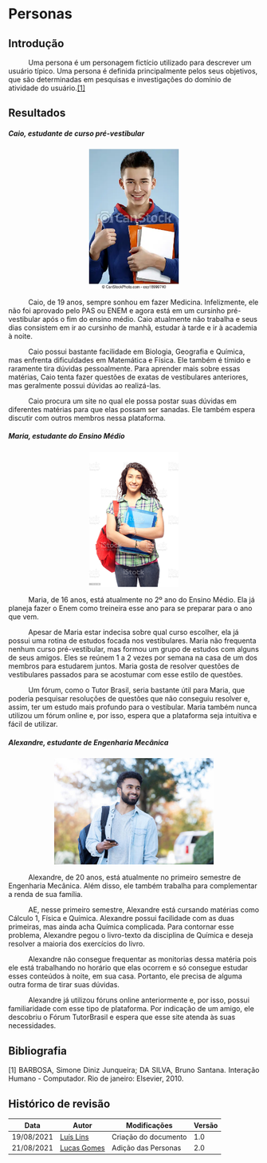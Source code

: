 # Personas

## Introdução
<p style="text-indent: 40px; align="justify">Uma persona é um personagem fictício utilizado para descrever um usuário típico. Uma persona é definida principalmente pelos seus objetivos, que são determinadas em pesquisas e investigações do domínio de atividade do usuário.<a href="#Bibliografia">[1]</a><br></p>

## Resultados

##### Caio, estudante de curso pré-vestibular

<center>
    <img src="../../images/personas/caio.png" alt="Caio" style="width:180px;"/>
</center>
<p style="text-indent: 40px; align="justify">Caio, de 19 anos, sempre sonhou em fazer Medicina. Infelizmente, ele não foi aprovado pelo PAS ou ENEM e agora está em um cursinho pré-vestibular após o fim do ensino médio. Caio atualmente não trabalha e seus dias consistem em ir ao cursinho de manhã, estudar à tarde e ir à academia à noite.</p>

<p style="text-indent: 40px; align="justify">Caio possui bastante facilidade em Biologia, Geografia e Química, mas enfrenta dificuldades em Matemática e Física. Ele também é tímido e raramente tira dúvidas pessoalmente.
Para aprender mais sobre essas matérias, Caio tenta fazer questões de exatas de vestibulares anteriores, mas geralmente possui dúvidas ao realizá-las.</p>

<p style="text-indent: 40px; align="justify">Caio procura um site no qual ele possa postar suas dúvidas em diferentes matérias para que elas possam ser sanadas. Ele também espera discutir com outros membros nessa plataforma.</p>

##### Maria, estudante do Ensino Médio

<center>
    <img src="../../images/personas/maria.png" alt="Maria" style="width:180px;"/>
</center>
<p style="text-indent: 40px; align="justify">Maria, de 16 anos, está atualmente no 2º ano do Ensino Médio. Ela já planeja fazer o Enem como treineira esse ano para se preparar para o ano que vem. </p>

<p style="text-indent: 40px; align="justify">Apesar de Maria estar indecisa sobre qual curso escolher, ela já possui uma rotina de estudos focada nos vestibulares. Maria não frequenta nenhum curso pré-vestibular, mas formou um grupo de estudos com alguns de seus amigos. Eles se reúnem 1 a 2 vezes por semana na casa de um dos membros para estudarem juntos. Maria gosta de resolver questões de vestibulares passados para se acostumar com esse estilo de questões.
</p>

<p style="text-indent: 40px; align="justify">Um fórum, como o Tutor Brasil, seria bastante útil para Maria, que poderia pesquisar resoluções de questões que não conseguiu resolver e, assim, ter um estudo mais profundo para o vestibular. Maria também nunca utilizou um fórum online e, por isso, espera que a plataforma seja intuitiva e fácil de utilizar.</p>

##### Alexandre, estudante de Engenharia Mecânica

<center>
    <img src="../../images/personas/alexandre.png" alt="Alexandre" style="width:320px;"/>
</center>
<p style="text-indent: 40px; align="justify">Alexandre, de 20 anos, está atualmente no primeiro semestre de Engenharia Mecânica. Além disso, ele também trabalha para complementar a renda de sua família. </p>

<p style="text-indent: 40px; align="justify">AE, nesse primeiro semestre, Alexandre está cursando matérias como Cálculo 1, Física e Química. Alexandre possui facilidade com as duas primeiras, mas ainda acha Química complicada. Para contornar esse problema, Alexandre pegou o livro-texto da disciplina de Química e deseja resolver a maioria dos exercícios do livro.</p>

<p style="text-indent: 40px; align="justify">Alexandre não consegue frequentar as monitorias dessa matéria pois ele está trabalhando no horário que elas ocorrem e só consegue estudar esses conteúdos à noite, em sua casa. Portanto, ele precisa de alguma outra forma de tirar suas dúvidas.</p>

<p style="text-indent: 40px; align="justify">Alexandre já utilizou fóruns online anteriormente e, por isso, possui familiaridade com esse tipo de plataforma. Por indicação de um amigo, ele descobriu o Fórum TutorBrasil e espera que esse site atenda às suas necessidades.</p>

## Bibliografia <a id="Bibliografia"></a>
<p align = "justify"> [1] BARBOSA, Simone Diniz Junqueira; DA SILVA, Bruno Santana. Interação Humano - Computador. Rio de janeiro: Elsevier, 2010.
</p>

## Histórico de revisão

| Data | Autor | Modificações | Versão |
| ---- | ----- | ------------ | ------ |
| 19/08/2021 | [Luís Lins](https://github.com/luisgaboardi) | Criação do documento | 1.0 |
| 21/08/2021 | [Lucas Gomes](https://github.com/LucasGlopes) | Adição das Personas | 2.0 |
